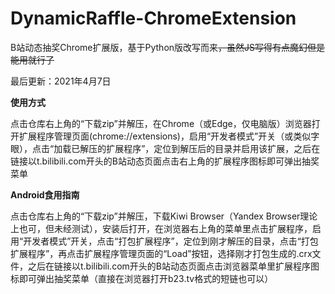 # DynamicRaffle-ChromeExtension
B站动态抽奖Chrome扩展版，基于Python版改写而来~~，虽然JS写得有点魔幻但是能用就行了~~

最后更新：2021年4月7日

**使用方式**

点击仓库右上角的“下载zip”并解压，在Chrome（或Edge，仅电脑版）浏览器打开扩展程序管理页面(chrome://extensions)，启用“开发者模式”开关（或类似字眼），点击“加载已解压的扩展程序”，定位到解压后的目录并启用该扩展，之后在链接以t.bilibili.com开头的B站动态页面点击右上角的扩展程序图标即可弹出抽奖菜单

**Android食用指南**

点击仓库右上角的“下载zip”并解压，下载Kiwi Browser（Yandex Browser理论上也可，但未经测试），安装后打开，在浏览器右上角的菜单里点击扩展程序，启用“开发者模式”开关，点击“打包扩展程序”，定位到刚才解压的目录，点击“打包扩展程序”，再点击扩展程序管理页面的“Load”按钮，选择刚才打包生成的.crx文件，之后在链接以t.bilibili.com开头的B站动态页面点击浏览器菜单里扩展程序图标即可弹出抽奖菜单（直接在浏览器打开b23.tv格式的短链也可以）
